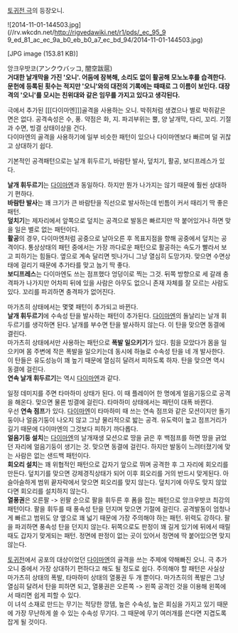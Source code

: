 [토귀전 극](%ED%86%A0%EA%B7%80%EC%A0%84%20%EA%B7%B9.md)의 등장오니.

![2014-11-01-144503.jpg](//rv.wkcdn.net/http://rigvedawiki.net/r1/pds/_ec_95_9
9_ed_81_ac_ec_9a_b0_eb_b0_a7_ec_bd_94/2014-11-01-144503.jpg)

[JPG image (153.81 KB)]

  
앙크우밧코(アンクウバッコ, 闇空跋扈)  
**거대한 날개막을 가진 '오니'. 어둠에 잠복해, 소리도 없이 활공해 모노노후를 습격한다. 문헌에 등록된 횟수는 적지만 '오니'와의 대전의 기록에는 때때로 그 이름이 보인다. 대장격의 '오니'를 모시는 친위대와 같은 임무를 가지고 있다고 생각된다.**

극에서 추가된 [[[다이마엔]]]골격을 사용하는 오니. 박쥐처럼 생겼으나 별로 박쥐같은 면은 없다. 공격속성은 수, 풍. 약점은 화, 지.
파괴부위는 뿔, 양 날개막, 다리, 꼬리. 기절과 수면, 빙결 상태이상을 건다.  
다이마엔의 골격을 사용하기에 일부 비슷한 패턴이 있으나 다이마엔보다 빠르며 덜 귀찮고 상대하기 쉽다.

기본적인 공격패턴으로는 날개 휘두르기, 바람탄 발사, 덮치기, 활공, 보디프레스가 있다.

**날개 휘두르기**는 [다이마엔](%EB%8B%A4%EC%9D%B4%EB%A7%88%EC%97%94.md)과 동일하다. 하지만 뭔가 나가지는 않기 때문에 훨씬 상대하기 편하다.  
**바람탄 발사**는 꽤 크기가 큰 바람탄을 직선으로 발사하는데 빈틈이 커서 때리기 딱 좋은 패턴.  
**덮치기**는 제자리에서 앞쪽으로 덮치는 공격으로 발동은 빠르지만 딱 붙어있거나 하면 맞을 일은 별로 없는 패턴이다.  
**활공**의 경우, 다이마엔처럼 공중으로 날아오른 후 목표지점을 향해 공중에서 덮치는 공격이다. 통상상태의 패턴 중에서는 가장 까다로운 패턴으로 활공하는 속도가 빨라서 보고 피하기는 힘들다. 옆으로 계속 달리면 빗나가니 그냥 열심히 도망가자. 맞으면 수면상태에 걸리기 때문에 추가타를 맞고 눕기 딱 좋다.  
**보디프레스**는 다이마엔도 쓰는 점프했다 엉덩이로 찍는 그것. 뒤쪽 방향으로 세 갈래 충격파가 나가지만 어차피 뒤에 있을 사람은 아무도 없으니 존재 자체를 잘 모르는 사람도 있다. 꼬리를 파괴하면 충격파가 없어진다.

마가츠히 상태에서는 몇몇 패턴이 추가되고 바뀐다.  
**날개 휘두르기**에 수속성 탄을 발사하는 패턴이 추가된다. [다이마엔](%EB%8B%A4%EC%9D%B4%EB%A7%88%EC%97%94.md)의 돌날리는 날개 휘두르기를 생각하면 된다. 날개를 부수면 탄을 발사하지 않는다. 이 탄을 맞으면 동결에 결린다.  
마가츠히 상태에서만 사용하는 패턴으로 **폭발 일으키기**가 있다. 힘을 모았다가 몸을 일으키며 몸 주변에 작은 폭발을 일으키는데 동시에
하늘로 수속성 탄을 네 개 발사한다. 이 탄들은 유도성능이 꽤 높기 때문에 열심히 달려서 피하도록 하자. 탄을 맞으면 역시 동결에 걸린다.  
**연속 날개 휘두르기**는 역시 [다이마엔](%EB%8B%A4%EC%9D%B4%EB%A7%88%EC%97%94.md)과 같다.

일정 데미지를 주면 타마하미 상태가 된다. 이 때 플레이어 한 명에게 얼음기둥으로 공격을 해온다. 맞으면 물론 빙결에 걸린다. 타마하미
상태에서는 패턴이 대폭 바뀐다.  
우선 **연속 점프**가 있다. [다이마엔](%EB%8B%A4%EC%9D%B4%EB%A7%88%EC%97%94.md)이 타마하미 때
쓰는 연속 점프와 같은 모션이지만 돌기둥이나 얼음기둥이 나오지 않고 그냥 물리적으로 밟는 공격. 유도력이 높고 점프거리가 길기 때문에
다이마엔의 그것보다 피하기 까다롭다.  
**얼음기둥 설치**는 [다이마엔](%EB%8B%A4%EC%9D%B4%EB%A7%88%EC%97%94.md)의 날개재생 모션으로 땅을 긁은 후 백점프를 하면 땅을 긁었던 자리에 얼음기둥이 생기는 것. 맞으면 동결에 걸린다. 하지만 발동이 느려터졌기에 맞는 사람은 없는 샌드백 패턴이다.  
**회오리 설치**는 꽤 위협적인 패턴으로 갑자기 앞으로 뛰며 공격한 후 그 자리에 회오리를 만든다. 덮치기를 맞으면 강제경직상태가 되어 이후 회오리를 거의 반드시 맞게된다. 아슬아슬하게 범위 끝자락에서 맞으면 회오리를 맞지 않는다. 덮치기에 아무도 맞지 않았다면 회오리를 설치하지 않는다.  
**열풍권**은 오른팔 -> 왼팔 순으로 팔을 휘두른 후 폼을 잡는 패턴으로 앙크우밧코 최강의 패턴이다. 팔을 휘두를 때 풍속성 탄을 던지며 맞으면 기절에 걸린다. 공격발동이 엄청나게 빠르고 범위도 양 옆으로 꽤 넓기 때문에 가장 주의해야 하는 패턴. 위력도 강하다. 팔을 파괴하면 풍속성 탄을 던지지 않는다. 뒤쪽으로도 판정이 꽤 길게 있기에 뒤에서 때릴 때도 갑자기 맞게되는 패턴. 정면에 판정이 없는 곳이 있어서 정면에 딱 붙어있으면 맞지 않는다.

[토귀전](%ED%86%A0%EA%B7%80%EC%A0%84.md)에서 공포의 대상이었던
[다이마엔](%EB%8B%A4%EC%9D%B4%EB%A7%88%EC%97%94.md)의 골격을 쓰는 주제에 약해빠진 오니. 극 추가
오니 중에서 가장 상대하기 편하다고 해도 될 정도로 쉽다. 주의해야 할 패턴은 사실상 마가츠히 상태의 폭발, 타마하미 상태의 열풍권 두 개
뿐이다. 마가츠히의 폭발은 그냥 열심히 달려서 탄을 피하면 되고, 열풍권은 오른쪽 -> 왼쪽 공격인 것을 이용해 왼쪽에서 때리면 쉽게 피할
수 있다.  
이 녀석 소재로 만드는 무기는 적당한 깡뎀, 높은 수속성, 높은 회심을 가지고 있기 때문에 가장 무난하게 쓸 수 있는 수속성 무기다. 그
때문에 무기 여러개를 쓴다면 지겹도록 잡게 될 것이다.

